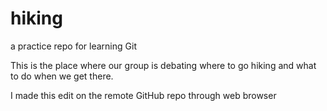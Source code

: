 # hiking
a practice repo for learning Git

This is the place where our group is debating where to go hiking and what to do when we get there.

I made this edit on the remote GitHub repo through web browser
